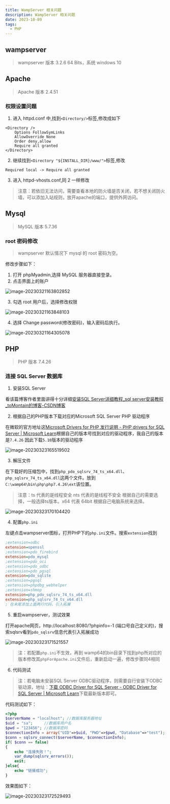 ```yaml
---
title: WampServer 相关问题
description: WampServer 相关问题
date: 2023-10-09
tags:
  - PHP
---
```


## wampserver

> wampserver 版本 3.2.6 64 Bits，系统 windows 10

## Apache

> Apache 版本 2.4.51

### 权限设置问题

1. 进入 httpd.conf 中,找到`<Directory/>`标签,修改成如下

```plaintext
<Directory />
    Options FollowSymLinks
    AllowOverride None
    Order deny,allow
    Require all granted
</Directory>
```

2. 继续找到`<Directory "${INSTALL_DIR}/www/">`标签,修改

```plaintext
Required local -> Require all granted
```

3. 进入 httpd-vhosts.conf,同 2 一样修改

>注意：若依旧无法访问，需要查看本地的防火墙是否关闭，若不想关闭防火墙，可以添加入站规则，放开apache的端口，提供外网访问。

## Mysql

> MySQL 版本 5.7.36

### root 密码修改

> wampserver 默认情况下 mysql 的 root 密码为空。

修改步骤如下：

1. 打开 phpMyadmin,选择 MySQL 服务器直接登录。
2. 点击界面上的账户

![image-20230321163802852](https://qiniu.ustinian077.top/image-20230321163802852.png)

3. 勾选 root 用户后，选择修改权限

![image-20230321163848103](https://qiniu.ustinian077.top/image-20230321163848103.png)

4. 选择 Change password(修改密码)，输入密码后执行。

![image-20230321164305078](https://qiniu.ustinian077.top/image-20230321164305078.png)

## PHP

> PHP 版本 7.4.26

### 连接 SQL Server 数据库

1. 安装SQL Server

看该篇博客作者里面讲得十分详细[安装SQL Server详细教程_sql server安装教程_toMontain的博客-CSDN博客](https://blog.csdn.net/qq_43884946/article/details/123312148)

2. 根据自己的PHP版本下载对应的Microsoft SQL Server PHP 驱动程序

在微软的官方地址这[Microsoft Drivers for PHP 发行说明 - PHP drivers for SQL Server | Microsoft Learn](https://learn.microsoft.com/zh-cn/sql/connect/php/release-notes-php-sql-driver?view=sql-server-ver16)根据自己的版本号找到对应的驱动程序，我自己的版本是`7.4.26` 因此下载`5.10`版本的驱动程序

![image-20230323165519502](https://qiniu.ustinian077.top/image-20230323165519502.png)

3. 解压文件

在下载好的压缩包中，找到`php_pdo_sqlsrv_74_ts_x64.dll`、`php_sqlsrv_74_ts_x64.dll`这两个文件。放到`C:\wamp64\bin\php\php7.4.26\ext`该位置。

>注意：ts 代表的是线程安全 nts 代表的是线程不安全 根据自己的需要选择，一般选择ts版本。x64 代表 64bit 根据自己电脑系统来选择。

![image-20230323170104420](https://qiniu.ustinian077.top/image-20230323170104420.png)

4. 配置`php.ini`

左键点击wampserver图标，打开PHP下的`php.ini`文件。搜索`extension`找到

```ini
;extension=odbc
extension=openssl
;extension=pdo_firebird
extension=pdo_mysql
;extension=pdo_oci
;extension=pdo_odbc
;extension=pdo_pgsql
extension=pdo_sqlite
;extension=pgsql
;extension=phpdbg_webhelper
;extension=shmop
extension=php_pdo_sqlsrv_74_ts_x64.dll
extension=php_sqlsrv_74_ts_x64.dll
; 在末尾添加上面两行代码，引入拓展
```

5. 重启wampserver，测试效果

打开apache网页，http://localhost:8080/?phpinfo=-1 (端口号自己定义的)，搜索sqlsrv看到`pdo_sqlsrv`信息代表引入拓展成功

![image-20230323171521557](https://qiniu.ustinian077.top/image-20230323171521557.png)

> 注：若配置`php.ini`不生效，再到 wamp64的bin目录下找到php所对应的版本修改其`phpForApache.ini`文件后，重新启动一遍，修改步骤同4相同

6. 代码测试

> 注：若电脑未安装SQL Server ODBC驱动程序，则需要自行安装下ODBC驱动源，地址：[下载 ODBC Driver for SQL Server - ODBC Driver for SQL Server | Microsoft Learn](https://learn.microsoft.com/zh-cn/sql/connect/odbc/download-odbc-driver-for-sql-server?view=sql-server-ver16)下载最新版本即可。

代码测试如下：

```php
<?php  
$serverName = "localhost"; //数据库服务器地址
$uid = "sa";     //数据库用户名
$pwd = "123456"; //数据库密码
$connectionInfo = array("UID"=>$uid, "PWD"=>$pwd, "Database"=>"test");
$conn = sqlsrv_connect($serverName, $connectionInfo);
if( $conn == false)
{
    echo "连接失败！";
    var_dump(sqlsrv_errors());
    exit;
}else{
    echo "链接成功";
}
```

效果图如下：

![image-20230323172529493](https://qiniu.ustinian077.top/image-20230323172529493.png)